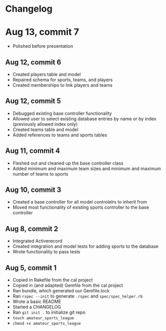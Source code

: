# Changelog

# Aug 13, commit 7

  * Polished before presentation

## Aug 12, commit 6
  
  * Created players table and model
  * Repaired schema for sports, teams, and players
  * Created memberships to link players and teams

## Aug 12, commit 5

  * Debugged existing base controller functionality
  * Allowed user to select existing database entries by name or by index (previously allowed index only)
  * Created teams table and model
  * Added references to teams and sports tables

## Aug 11, commit 4

  * Fleshed out and cleaned up the base controller class
  * Added minimum and maximum team sizes and minimum and maximum number of teams to sports

## Aug 10, commit 3

  * Created a base controller for all model controlelrs to inherit from
  * Moved most functionality of existing sports controller to the base controller

## Aug 8, commit 2

  * Integrated Activerecord
  * Created integration and model tests for adding sports to the database
  * Wrote functionality to pass tests

## Aug 5, commit 1

  * Copied in Rakefile from the cal project
  * Copied in (and adapted) Gemfile from the cal project
  * Ran bundle, which generated our Gemfile.lock
  * Ran `rspec --init` to generate `.rspec` and `spec/spec_helper.rb`
  * Wrote a basic README
  * Started a CHANGELOG
  * Ran `git init .` to initialize git repo
  * `touch amateur_sports_league`
  * `chmod +x amateur_sports_league`
